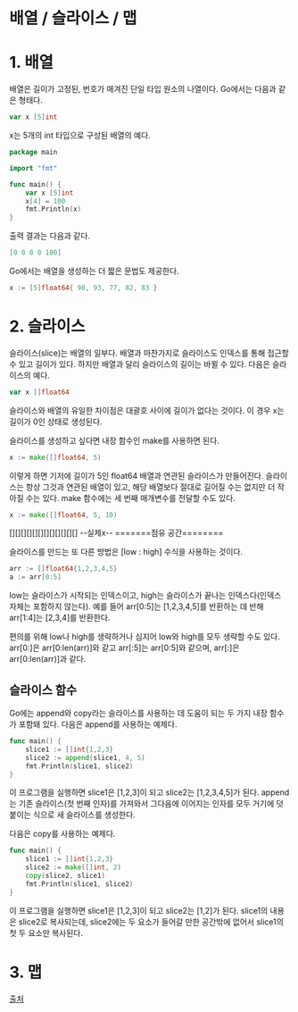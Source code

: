 # 배열 / 슬라이스 / 맵
# 1. 배열
배열은 길이가 고정된, 번호가 매겨진 단일 타입 원소의 나열이다. Go에서는 다음과 같은 형태다.

``` go
var x [5]int
```

x는 5개의 int 타입으로 구성된 배열의 예다.

``` go
package main

import "fmt"

func main() {
	var x [5]int
	x[4] = 100
	fmt.Println(x)
}
```

출력 결과는 다음과 같다.

``` go
[0 0 0 0 100]
```

Go에서는 배열을 생성하는 더 짧은 문법도 제공한다.

``` go
x := [5]float64{ 98, 93, 77, 82, 83 }
```
# 2. 슬라이스
슬라이스(slice)는 배열의 일부다. 배열과 마찬가지로 슬라이스도 인덱스를 통해 접근할 수 있고 길이가 있다. 하지만 배열과 달리 슬라이스의 길이는 바뀔 수 있다. 다음은 슬라이스의 예다.

``` go
var x []float64
```

슬라이스와 배열의 유일한 차이점은 대괄호 사이에 길이가 없다는 것이다. 이 경우 x는 길이가 0인 상태로 생성된다.

슬라이스를 생성하고 싶다면 내장 함수인 make를 사용하면 된다.

```go
x := make([]float64, 5)
```

이렇게 하면 기저에 길이가 5인 float64 배열과 연관된 슬라이스가 만들어진다. 슬라이스는 항상 그것과 연관된 배열이 있고, 해당 배열보다 절대로 길어질 수는 없지만 더 작아질 수는 있다. make 함수에는 세 번째 매개변수를 전달할 수도 있다.

``` go
x := make([]float64, 5, 10)
```

[][][][][][][][][][][][]
--실제x--
=======점유 공간========

슬라이스를 만드는 또 다른 방법은 [low : high] 수식을 사용하는 것이다.

``` go
arr := []float64{1,2,3,4,5}
a := arr[0:5]
```

low는 슬라이스가 시작되는 인덱스이고, high는 슬라이스가 끝나는 인덱스다(인덱스 자체는 포함하지 않는다).
예를 들어 arr[0:5]는 [1,2,3,4,5]를 반환하는 데 반해 arr[1:4]는 [2,3,4]를 반환한다.

편의를 위해 low나 high를 생략하거나 심지어 low와 high를 모두 생략할 수도 있다.
arr[0:]은 arr[0:len(arr)]와 같고 arr[:5]는 arr[0:5]와 같으며, arr[:]은 arr[0:len(arr)]과 같다.

## 슬라이스 함수
Go에는 append와 copy라는 슬라이스를 사용하는 데 도움이 되는 두 가지 내장 함수가 포함돼 있다. 다음은 append를 사용하는 예제다.

``` go
func main() {
	slice1 := []int{1,2,3}
	slice2 := append(slice1, 4, 5)
	fmt.Println(slice1, slice2)
}
```
이 프로그램을 실행하면 slice1은 [1,2,3]이 되고 slice2는 [1,2,3,4,5]가 된다. append는 기존 슬라이스(첫 번째 인자)를 가져와서 그다음에 이어지는 인자를 모두 거기에 덧붙이는 식으로 새 슬라이스를 생성한다.

다음은 copy를 사용하는 예제다.

``` go
func main() {
	slice1 := []int{1,2,3}
	slice2 := make([]int, 2)
	copy(slice2, slice1)
	fmt.Println(slice1, slice2)
}
```

이 프로그램을 실행하면 slice1은 [1,2,3]이 되고 slice2는 [1,2]가 된다. slice1의 내용은 slice2로 복사되는데, slice2에는 두 요소가 들어갈 만한 공간밖에 없어서 slice1의 첫 두 요소만 복사된다.

# 3. 맵



[출처](http://www.codingnuri.com/golang-book/6.html)
